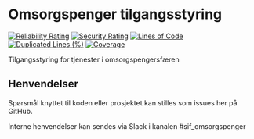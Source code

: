 Omsorgspenger tilgangsstyring
================
[![Reliability Rating](https://sonarcloud.io/api/project_badges/measure?project=navikt_omsorgspenger-tilgangsstyring&metric=reliability_rating)](https://sonarcloud.io/summary/new_code?id=navikt_omsorgspenger-tilgangsstyring)
[![Security Rating](https://sonarcloud.io/api/project_badges/measure?project=navikt_omsorgspenger-tilgangsstyring&metric=security_rating)](https://sonarcloud.io/summary/new_code?id=navikt_omsorgspenger-tilgangsstyring)
[![Lines of Code](https://sonarcloud.io/api/project_badges/measure?project=navikt_omsorgspenger-tilgangsstyring&metric=ncloc)](https://sonarcloud.io/summary/new_code?id=navikt_omsorgspenger-tilgangsstyring)
[![Duplicated Lines (%)](https://sonarcloud.io/api/project_badges/measure?project=navikt_omsorgspenger-tilgangsstyring&metric=duplicated_lines_density)](https://sonarcloud.io/summary/new_code?id=navikt_omsorgspenger-tilgangsstyring)
[![Coverage](https://sonarcloud.io/api/project_badges/measure?project=navikt_omsorgspenger-tilgangsstyring&metric=coverage)](https://sonarcloud.io/summary/new_code?id=navikt_omsorgspenger-tilgangsstyring)

Tilgangsstyring for tjenester i omsorgspengersfæren

## Henvendelser
Spørsmål knyttet til koden eller prosjektet kan stilles som issues her på GitHub.

Interne henvendelser kan sendes via Slack i kanalen #sif_omsorgspenger
